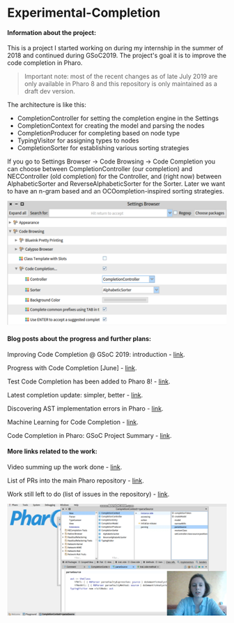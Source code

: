 # Experimental-Completion

#### Information about the project:

This is a project I started working on during my internship in the summer of 2018 and continued during GSoC2019. The project's goal it is to improve the code completion in Pharo.

> Important note: most of the recent changes as of late July 2019 are only available in Pharo 8 and this repository is only maintained as a draft dev version.

The architecture is like this: 

- CompletionController for setting the completion engine in the Settings
- CompletionContext for creating the model and parsing the nodes
- CompletionProducer for completing based on node type
- TypingVisitor for assigning types to nodes
- CompletionSorter for establishing various sorting strategies

If you go to Settings Browser -> Code Browsing -> Code Completion you can choose between CompletionController (our completion) and NECController (old completion) for the Controller, and (right now) between AlphabeticSorter and ReverseAlphabeticSorter for the Sorter. Later we want to have an n-gram based and an OCOompletion-inspired sorting strategies.

![alt-text](https://github.com/myroslavarm/Experimental-Completion/blob/master/gsoc1.PNG)

#### Blog posts about the progress and further plans:

Improving Code Completion @ GSoC 2019: introduction - [link](https://medium.com/@myroslavarm/improving-code-completion-gsoc-2019-introduction-de36e106a12f).

Progress with Code Completion [June] - [link](https://medium.com/@myroslavarm/progress-with-code-completion-june-632e40a54553).

Test Code Completion has been added to Pharo 8! - [link](https://medium.com/@myroslavarm/test-code-completion-has-been-added-to-pharo-8-d89a8eb64d68).

Latest completion update: simpler, better - [link](https://medium.com/@myroslavarm/latest-completion-update-simpler-better-7a941f2bd8d8).

Discovering AST implementation errors in Pharo - [link](https://medium.com/@myroslavarm/discovering-ast-implementation-errors-in-pharo-ceb335b98c68).

Machine Learning for Code Completion - [link](https://medium.com/@myroslavarm/machine-learning-for-code-completion-2583792997e3).

Code Completion in Pharo: GSoC Project Summary - [link](https://medium.com/@myroslavarm/code-completion-in-pharo-gsoc-project-summary-4cfe5c5282dd).

#### More links related to the work:

Video summing up the work done - [link](https://youtu.be/3E81xNUGieA).

List of PRs into the main Pharo repository - [link](https://github.com/pharo-project/pharo/pulls?q=is%3Apr+is%3Aclosed+author%3Amyroslavarm).

Work still left to do (list of issues in the repository) - [link](https://github.com/myroslavarm/Experimental-Completion/issues).

![alt-text](https://github.com/myroslavarm/Experimental-Completion/blob/master/gsoc2.PNG)
